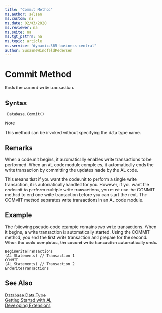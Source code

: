 ```yaml
---
title: "Commit Method"
ms.author: solsen
ms.custom: na
ms.date: 02/03/2020
ms.reviewer: na
ms.suite: na
ms.tgt_pltfrm: na
ms.topic: article
ms.service: "dynamics365-business-central"
author: SusanneWindfeldPedersen
---
```

[//]: # (START>DO_NOT_EDIT)
[//]: # (IMPORTANT:Do not edit any of the content between here and the END>DO_NOT_EDIT.)
[//]: # (Any modifications should be made in the .xml files in the ModernDev repo.)
# Commit Method
Ends the current write transaction.


## Syntax
```
 Database.Commit()
```
> [!NOTE]  
> This method can be invoked without specifying the data type name.  



[//]: # (IMPORTANT: END>DO_NOT_EDIT)

## Remarks  
 When a codeunit begins, it automatically enables write transactions to be performed. When an AL code module completes, it automatically ends the write transaction by committing the updates made by the AL code.  

 This means that if you want the codeunit to perform a single write transaction, it is automatically handled for you. However, if you want the codeunit to perform multiple write transactions, you must use the COMMIT method to end one write transaction before you can start the next. The COMMIT method separates write transactions in an AL code module.  

## Example  
 The following pseudo-code example contains two write transactions. When it begins, a write transaction is automatically started. Using the COMMIT method, you end the first write transaction and prepare for the second. When the code completes, the second write transaction automatically ends.  

```  
BeginWriteTransactions  
(AL Statements) // Transaction 1  
COMMIT  
(AL Statements) // Transaction 2  
EndWriteTransactions   
```  

## See Also
[Database Data Type](database-data-type.md)  
[Getting Started with AL](../../devenv-get-started.md)  
[Developing Extensions](../../devenv-dev-overview.md)